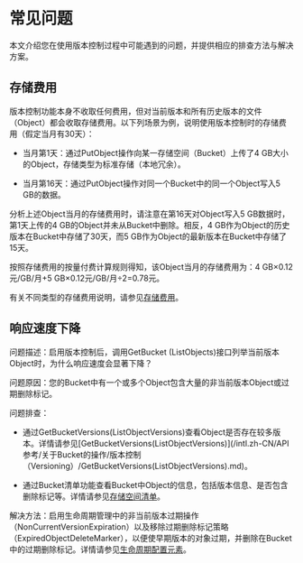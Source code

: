 常见问题 
=========================

本文介绍您在使用版本控制过程中可能遇到的问题，并提供相应的排查方法与解决方案。

存储费用 
-------------------------

版本控制功能本身不收取任何费用，但对当前版本和所有历史版本的文件（Object）都会收取存储费用。以下列场景为例，说明使用版本控制时的存储费用（假定当月有30天）：

* 当月第1天：通过PutObject操作向某一存储空间（Bucket）上传了4 GB大小的Object，存储类型为标准存储（本地冗余）。

  

* 当月第16天：通过PutObject操作对同一个Bucket中的同一个Object写入5 GB的数据。

  




分析上述Object当月的存储费用时，请注意在第16天对Object写入5 GB数据时，第1天上传的4 GB的Object并未从Bucket中删除。相反，4 GB作为Object的历史版本在Bucket中存储了30天，而5 GB作为Object的最新版本在Bucket中存储了15天。

按照存储费用的按量付费计算规则得知，该Object当月的存储费用为：4 GB×0.12元/GB/月+5 GB×0.12元/GB/月÷2=0.78元。

有关不同类型的存储费用说明，请参见[存储费用](/intl.zh-CN/计量计费/计量项和计费项/存储费用.md)。

响应速度下降 
---------------------------

问题描述：启用版本控制后，调用GetBucket (ListObjects)接口列举当前版本Object时，为什么响应速度会显著下降？

问题原因：您的Bucket中有一个或多个Object包含大量的非当前版本Object或过期删除标记。

问题排查：

* 通过GetBucketVersions(ListObjectVersions)查看Object是否存在较多版本。详情请参见[GetBucketVersions(ListObjectVersions)](/intl.zh-CN/API 参考/关于Bucket的操作/版本控制（Versioning）/GetBucketVersions(ListObjectVersions).md)。

  

* 通过Bucket清单功能查看Bucket中Object的信息，包括版本信息、是否包含删除标记等。详情请参见[存储空间清单](/intl.zh-CN/开发指南/存储空间（Bucket）/存储空间清单.md)。

  




解决方法：启用生命周期管理中的非当前版本过期操作（NonCurrentVersionExpiration）以及移除过期删除标记策略（ExpiredObjectDeleteMarker），以便使早期版本的对象过期，并删除在Bucket中的过期删除标记。详情请参见[生命周期配置元素](/intl.zh-CN/开发指南/对象/文件（Object）/文件生命周期/生命周期配置元素.md)。

